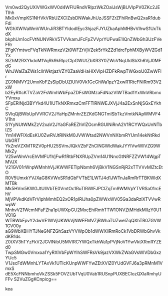 Vm0wd2QyUXlVWGxWV0d4WFlURndVRlpzWkZOalJsWjBUVlpPV0ZKc2JETlhh
Mk0xVmpKS1NHVkVRbUZXClZsbDNWakJhUzJSSFZrZFhiRnBwQ2xaR1dubFdi
WGhXWlVaWmVWUnJiR3BTYldodlEyc3hjazFJYUZkaAphMHBvVlhwS1UxTkdX
bkphUm1ocFVtNUNVRkV5TVVkamJFcFpZVVprYUFwaE1IQnZWbGh3UzFVeFRr
ZFgKYmtwcFVqTkNWRmxzV2t0WFZrVjVZek5rYkZZd1drcFphMXByWVZGd1Yx
SlZhM2RXYkdoM1VqRk9kRlpzClpGWUtZbXR3Y0ZWcVNqUldSbXh6VjJ0MFdG
WnJWalZaZWs1cllrWktjazVZY0ZaaVdHaHlXVlpHZDFkRwpTWGxoU0ZwWFlr
ZG9NMVY2UmxKbFZsSlpDbUZIUlV0Vk1GcGhWa1pzY2xwR1RtcFNiRm93V2xW
b2EyRXcKTVZaV2FsWmhWbFpaZDFsWGMzaFdNazVIWTBad1YxWnVRbmxYVmxa
SFpERlNjd3BYYkd4U1lUTkNXRmxzCmFFTlRNWEJXVjJ4a2ExSnNjSGxEYkhC
SVlqQjBWbUpIVVRCV2JYaHpZMnhrZEZKdGNGTmlSbTkzVmtkNApWMVF4V1hn
S1YyNUtWMkZzV2xaV2JYaGFaREZhVlZOcmRGUlNiRnA2V1RCYWQxUnNTblZS
Ym14WFlXdEsKU0ZwRVJtRlNkM0JVWWtad2NWVnNXbmRYUm14ekNtRkdUbGRT
YkZreVZXMTRZV0pHU25SVmJIQkVZbFZhClNGWldWakJYYlVwWllVZG9WMkZy
V25wWmVrcEhVMFU1VjFwR1RtbFNXRUpZVm14U1NncGtNRFZZVW14WgpTMVJX
V21GV01rWnpWMnhhVjJKWWFETlpNbmh6VjBkV1NGSnRjR2xTTVVvMlZtcEtO
R0V5UmxkYVJXaG8KVWxSR1dGbFVTbE1LWTJ4d1JWTnJaRmRrTTBKWldXMTBk
Mk5HVm5KWGJtUllVbTE0VmtOc1RuTlRiWFJPClZqTm9WMVpYTVRSa01rcEhV
MjVPVkdKdVFrVlphMmhEQ2xOR1pIRlJha0pZWWxWV05Ga3daRzlXTVVwRwpW
MnhvV21WcmNFaFZha1pUWXpGU2MxcEhiRmhTTW1ONVZtMHdkMlIzY0U1V01G
WTBWbFpvY2dwVE1WVjUKWkVjNWFFMVZjRWhaTUZwelZqQXhTR0ZGVW1GV00y
aG9WbXBHYTJNeGNFZGhSazVYVWpOb1dWWXllRmRoCk1VbDRWbGhvVkdKR1ds
Z0tXV3hTYzFkV2JGVlNibU5MVlRCYWQxTkhWa1pPVjNoV1YwVktXRmRYZEd0
TwpSMGw0Vmxoa1YyRXlVbFpWYlhSWFRsVk9jazVXWkZWaGVsWlVDbGxzYUc5
V1JscFdWMnhLYTAxVk1UTlcKUnpWWFYwZEtXVlZ0YUdGVFJ6a3pRMnM1VmxS
dE5XcFNNbmhoVkZSSk5FOVZUbTVqU0Vab1RUSnpPUXBEClozQXlaRmhyUFFv
S2VuZGgKCnpicg==

kea